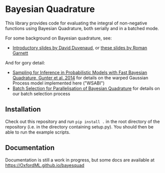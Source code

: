 # Bayesian Quadrature

This library provides code for evaluating the integral of non-negative functions using Bayesian Quadrature, both serially and in a batched mode.

For some background on Bayesian quadrature, see:

- [Introductory slides by David Duvenaud](https://www.cs.toronto.edu/~duvenaud/talks/intro_bq.pdf), or [these slides by Roman Garnett](http://probabilistic-numerics.org/assets/pdf/nips2015_probint/roman_talk.pdf)

And for gory detail:

- [Sampling for Inference in Probabilistic Models with Fast Bayesian Quadrature, Gunter et al. 2014](https://papers.nips.cc/paper/5483-sampling-for-inference-in-probabilistic-models-with-fast-bayesian-quadrature.pdf) for details on the warped Gaussian Process model implemented here ("WSABI")
- [Batch Selection for Parallelisation of Bayesian Quadrature](https://arxiv.org/abs/1812.01553) for details on our batch selection process

## Installation

Check out this repository and run `pip install .` in the root directory of the repository (i.e. in the directory containing setup.py). You should then be able to run the example scripts.

## Documentation

Documentation is still a work in progress, but some docs are available at https://OxfordML.github.io/bayesquad
